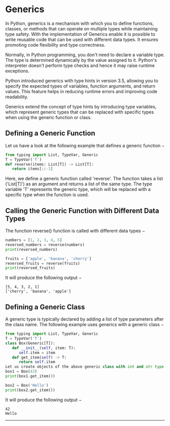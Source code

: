 # Generics

In Python, generics is a mechanism with which you to define functions, classes, or methods that can operate on multiple types while maintaining type safety. With the implementation of Generics enable it is possible to write reusable code that can be used with different data types. It ensures promoting code flexibility and type correctness.

Normally, in Python programming, you don't need to declare a variable type. The type is determined dynamically by the value assigned to it. Python's interpreter doesn't perform type checks and hence it may raise runtime exceptions.

Python introduced generics with type hints in version 3.5, allowing you to specify the expected types of variables, function arguments, and return values. This feature helps in reducing runtime errors and improving code readability.

Generics extend the concept of type hints by introducing type variables, which represent generic types that can be replaced with specific types when using the generic function or class.

## Defining a Generic Function
Let us have a look at the following example that defines a generic function −

```py
from typing import List, TypeVar, Generic
T = TypeVar('T')
def reverse(items: List[T]) -> List[T]:
   return items[::-1]
```

Here, we define a generic function called 'reverse'. The function takes a list ('List[T]') as an argument and returns a list of the same type. The type variable 'T' represents the generic type, which will be replaced with a specific type when the function is used.

## Calling the Generic Function with Different Data Types
The function reverse() function is called with different data types −
```py
numbers = [1, 2, 3, 4, 5]
reversed_numbers = reverse(numbers)
print(reversed_numbers)

fruits = ['apple', 'banana', 'cherry']
reversed_fruits = reverse(fruits)
print(reversed_fruits)
```
It will produce the following output −
```
[5, 4, 3, 2, 1]
['cherry', 'banana', 'apple']
```

## Defining a Generic Class
A generic type is typically declared by adding a list of type parameters after the class name. The following example uses generics with a generic class −
```py
from typing import List, TypeVar, Generic
T = TypeVar('T')
class Box(Generic[T]):
   def __init__(self, item: T):
      self.item = item
   def get_item(self) -> T:
      return self.item
Let us create objects of the above generic class with int and str type
box1 = Box(42)
print(box1.get_item())

box2 = Box('Hello')
print(box2.get_item())
```
It will produce the following output −
```
42
Hello
```

---